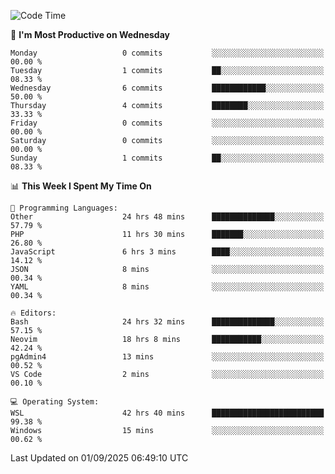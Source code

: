 <!--START_SECTION:waka-->
![Code Time](http://img.shields.io/badge/Code%20Time-5%2C714%20hrs%2023%20mins-blue)

📅 **I'm Most Productive on Wednesday** 

```text
Monday                   0 commits           ░░░░░░░░░░░░░░░░░░░░░░░░░   00.00 % 
Tuesday                  1 commits           ██░░░░░░░░░░░░░░░░░░░░░░░   08.33 % 
Wednesday                6 commits           ████████████░░░░░░░░░░░░░   50.00 % 
Thursday                 4 commits           ████████░░░░░░░░░░░░░░░░░   33.33 % 
Friday                   0 commits           ░░░░░░░░░░░░░░░░░░░░░░░░░   00.00 % 
Saturday                 0 commits           ░░░░░░░░░░░░░░░░░░░░░░░░░   00.00 % 
Sunday                   1 commits           ██░░░░░░░░░░░░░░░░░░░░░░░   08.33 % 
```


📊 **This Week I Spent My Time On** 

```text
💬 Programming Languages: 
Other                    24 hrs 48 mins      ██████████████░░░░░░░░░░░   57.79 % 
PHP                      11 hrs 30 mins      ███████░░░░░░░░░░░░░░░░░░   26.80 % 
JavaScript               6 hrs 3 mins        ████░░░░░░░░░░░░░░░░░░░░░   14.12 % 
JSON                     8 mins              ░░░░░░░░░░░░░░░░░░░░░░░░░   00.34 % 
YAML                     8 mins              ░░░░░░░░░░░░░░░░░░░░░░░░░   00.34 % 

🔥 Editors: 
Bash                     24 hrs 32 mins      ██████████████░░░░░░░░░░░   57.15 % 
Neovim                   18 hrs 8 mins       ███████████░░░░░░░░░░░░░░   42.24 % 
pgAdmin4                 13 mins             ░░░░░░░░░░░░░░░░░░░░░░░░░   00.52 % 
VS Code                  2 mins              ░░░░░░░░░░░░░░░░░░░░░░░░░   00.10 % 

💻 Operating System: 
WSL                      42 hrs 40 mins      █████████████████████████   99.38 % 
Windows                  15 mins             ░░░░░░░░░░░░░░░░░░░░░░░░░   00.62 % 
```


 Last Updated on 01/09/2025 06:49:10 UTC
<!--END_SECTION:waka-->
